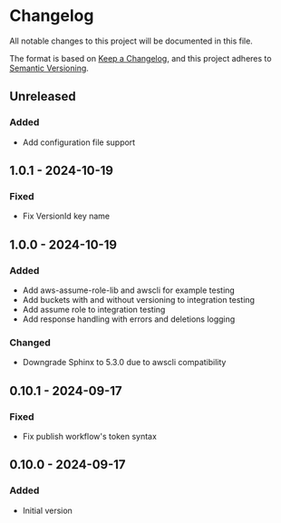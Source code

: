 # Changelog

All notable changes to this project will be documented in this file.

The format is based on [Keep a Changelog](https://keepachangelog.com/en/1.0.0/),
and this project adheres to [Semantic Versioning](https://semver.org/spec/v2.0.0.html).

## Unreleased

### Added
- Add configuration file support

## 1.0.1 - 2024-10-19

### Fixed
- Fix VersionId key name

## 1.0.0 - 2024-10-19
### Added
- Add aws-assume-role-lib and awscli for example testing
- Add buckets with and without versioning to integration testing
- Add assume role to integration testing
- Add response handling with errors and deletions logging

### Changed
- Downgrade Sphinx to 5.3.0 due to awscli compatibility

## 0.10.1 - 2024-09-17
### Fixed
- Fix publish workflow's token syntax

## 0.10.0 - 2024-09-17
### Added
- Initial version
